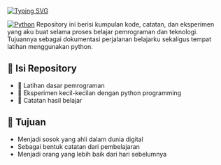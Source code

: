 [![Typing SVG](https://readme-typing-svg.herokuapp.com?font=Fira+Code&pause=1000&width=435&lines=%F0%9F%90%8D+python_Learning+Project)](https://git.io/typing-svg)

[![Python](https://img.shields.io/badge/Python-3776AB?logo=python&logoColor=fff)](#)
Repository ini berisi kumpulan kode, catatan, dan eksperimen yang aku buat selama proses belajar pemrograman dan teknologi.  
Tujuannya sebagai dokumentasi perjalanan belajarku sekaligus tempat latihan menggunakan python.

## 📌 Isi Repository
- 🔹 Latihan dasar pemrograman
- 🔹 Eksperimen kecil-kecilan dengan python programming
- 🔹 Catatan hasil belajar

## 🎯 Tujuan
- Menjadi sosok yang ahli dalam dunia digital
- Sebagai bentuk catatan dari pembelajaran
- Menjadi orang yang lebih baik dari hari sebelumnya 


